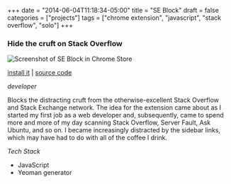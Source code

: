 +++
date = "2014-06-04T11:18:34-05:00"
title = "SE Block"
draft = false
categories = ["projects"]
tags = ["chrome extension", "javascript", "stack overflow", "solo"]
+++

### Hide the cruft on Stack Overflow

![Screenshot of SE Block in Chrome Store](/img/se-block.png)

[install it](https://chrome.google.com/webstore/detail/se-block/ffpkepieaocfchmcokenleighplnifjh) | [source code](https://github.com/chrisbodhi/se-block)

_developer_

Blocks the distracting cruft from the otherwise-excellent Stack Overflow and Stack Exchange network. The idea for the extension came about as I started my first job as a web developer and, subsequently, came to spend more and more of my day scanning Stack Overflow, Server Fault, Ask Ubuntu, and so on. I became increasingly distracted by the sidebar links, which may have had to do with all of the coffee I drink.

_Tech Stack_

- JavaScript
- Yeoman generator
